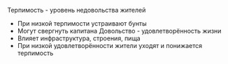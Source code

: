 Терпимость - уровень недовольства жителей
- При низкой терпимости устраивают бунты
- Могут свергнуть капитана
Довольство - удовлетворённость жизни
- Влияет инфраструктура, строения, пища
- При низкой удовлетворённости жители уходят и понижается терпимость